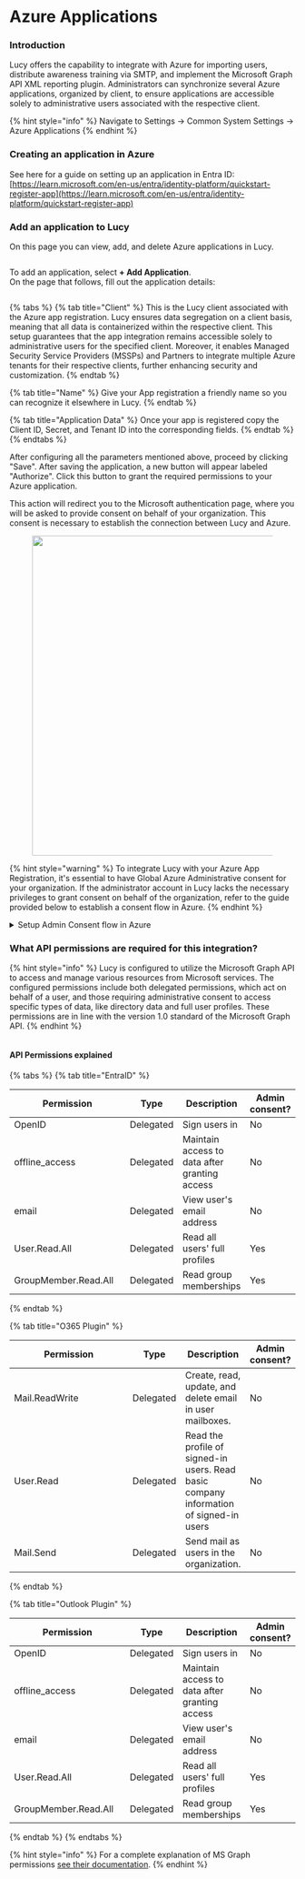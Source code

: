# Azure Applications

### Introduction

Lucy offers the capability to integrate with Azure for importing users, distribute awareness training via SMTP, and implement the Microsoft Graph API XML reporting plugin. Administrators can synchronize several Azure applications, organized by client, to ensure applications are accessible solely to administrative users associated with the respective client.

{% hint style="info" %}
Navigate to Settings -> Common System Settings -> Azure Applications
{% endhint %}

### Creating an application in Azure

See here for a guide on setting up an application in Entra ID:\
[https://learn.microsoft.com/en-us/entra/identity-platform/quickstart-register-app](https://learn.microsoft.com/en-us/entra/identity-platform/quickstart-register-app)

### Add an application to Lucy

On this page you can view, add, and delete Azure applications in Lucy.

<figure><img src="../../../.gitbook/assets/image (298).png" alt=""><figcaption></figcaption></figure>

To add an application, select **+ Add Application**. \
On the page that follows, fill out the application details:

<figure><img src="../../../.gitbook/assets/image (805).png" alt=""><figcaption></figcaption></figure>

{% tabs %}
{% tab title="Client" %}
This is the Lucy client associated with the Azure app registration. Lucy ensures data segregation on a client basis, meaning that all data is containerized within the respective client. This setup guarantees that the app integration remains accessible solely to administrative users for the specified client. Moreover, it enables Managed Security Service Providers (MSSPs) and Partners to integrate multiple Azure tenants for their respective clients, further enhancing security and customization.
{% endtab %}

{% tab title="Name" %}
Give your App registration a friendly name so you can recognize it elsewhere in Lucy.
{% endtab %}

{% tab title="Application Data" %}
Once your app is registered copy the Client ID, Secret, and Tenant ID into the corresponding fields.
{% endtab %}
{% endtabs %}

After configuring all the parameters mentioned above, proceed by clicking "Save". After saving the application, a new button will appear labeled "Authorize". Click this button to grant the required permissions to your Azure application.

This action will redirect you to the Microsoft authentication page, where you will be asked to provide consent on behalf of your organization. This consent is necessary to establish the connection between Lucy and Azure.

<figure><img src="../../../.gitbook/assets/capture.png" alt="" width="563"><figcaption></figcaption></figure>

{% hint style="warning" %}
To integrate Lucy with your Azure App Registration, it's essential to have Global Azure Administrative consent for your organization. If the administrator account in Lucy lacks the necessary privileges to grant consent on behalf of the organization, refer to the guide provided below to establish a consent flow in Azure.
{% endhint %}

<details>

<summary>Setup Admin Consent flow in Azure</summary>

### Purpose

The integration of third-party applications like Lucy with Azure requires careful configuration to ensure API permissions are correctly set. This is crucial for applications such as Lucy demanding access beyond the Azure permission set of the Lucy administrative users. A common challenge faced during integration is a permissions mismatch, leading to integration errors. This guide aims to navigate administrators through the consent framework in Azure, enabling Lucy to receive the necessary permissions while upholding the security and integrity of the Azure environment.

### **Who Should Use This Guide?**

This guide is intended for Lucy Administrators who lack Azure Administrative privileges to grant organizational consent, as well as situations where Lucy servers operate without an Azure Administrator to facilitate the saving of Azure application configurations within Lucy.\
\
Lack of Administrative consent  is evident if the following message is displayed after saving your application in Lucy:\
\
![](<../../../.gitbook/assets/image (162).png>)

### Configuration

#### Accessing Azure

1. **Log into the Azure Portal**: Start by visiting [portal.azure.com](https://portal.azure.com/) and logging in with your credentials.

#### Setting Up Consent Flow

2. **Navigate to Microsoft Entra ID**: Find and select the Microsoft Entra ID option to proceed.
3. **Enterprise Applications**: In the Microsoft Entra ID section, locate and click on “Enterprise Applications.”
4.  **Consent and Permissions**: Inside Enterprise Applications settings, select “Consent and Permissions.”\
    \


    <figure><img src="../../../.gitbook/assets/image (165).png" alt="" width="249"><figcaption></figcaption></figure>
5. **Admin Consent Settings**: Search for “Admin consent settings” and click it to modify the consent flow settings.
6. **Enable Consent Requests**: Activate the option “Users can request admin consent to apps they are unable to consent to” by toggling it to “Yes.” This allows non-admin users to request admin consent for applications.
7.  **Designate Reviewers**: Specify Azure Administrative users for the consent review process, selecting your Azure Admin under Review Type as Users.\
    \


    <figure><img src="../../../.gitbook/assets/image (166).png" alt="" width="563"><figcaption></figcaption></figure>
8. **Save Your Settings**: Click “Save” to apply the changes.

#### Finalizing Configuration in Lucy

9. **Adjustments in Lucy**: Instruct the Lucy admin to try saving the application configuration again, preferably using an incognito window to avoid caching issues.
10. **Consent Request Initiation**: The Lucy admin will see a consent request dialog, allowing them to submit a consent request to the Azure Admin.

#### Consent Approval Process

11. **Initiating Approval**: The Lucy admin clicks “Request Approval” to start the consent process.\


    <figure><img src="../../../.gitbook/assets/image (163).png" alt="" width="307"><figcaption></figcaption></figure>
12. **Notification to Administrator**: An approval request is sent to the Azure Administrator's email, and the request appears under Enterprise Applications -> Admin Consent Requests in the Azure portal.\
    \


    <figure><img src="../../../.gitbook/assets/image (167).png" alt="" width="258"><figcaption></figcaption></figure>
13. **Admin Review and Consent Granting**: The Azure Administrator reviews the request in the portal and grants consent on behalf of the organization.\
    \


    <figure><img src="../../../.gitbook/assets/image (168).png" alt="" width="375"><figcaption></figcaption></figure>

    \


    <figure><img src="../../../.gitbook/assets/image (169).png" alt="" width="375"><figcaption></figcaption></figure>


14. **Confirmation to Lucy Admin**: The Azure Administrator should inform the Lucy admin of the consent approval.

#### Completing Integration

15. **Finalizing in Lucy Settings**: The Lucy admin goes to Common System Settings -> Azure Applications in Lucy, selects the application, and clicks “Save” to proceed with the integration.
16. **Microsoft Login and Token Allocation**: This prompts the Lucy admin to log in with Microsoft credentials again to generate a refresh token for the integration.
17. **Binding to Lucy Server**: Successfully obtaining the refresh token completes the integration, effectively binding the Azure app registration to the Lucy server.

</details>

### What API permissions are required for this integration?

{% hint style="info" %}
Lucy is configured to utilize the Microsoft Graph API to access and manage various resources from Microsoft services. The configured permissions include both delegated permissions, which act on behalf of a user, and those requiring administrative consent to access specific types of data, like directory data and full user profiles. These permissions are in line with the version 1.0 standard of the Microsoft Graph API.
{% endhint %}

<figure><img src="../../../.gitbook/assets/image (806).png" alt=""><figcaption></figcaption></figure>

#### API Permissions explained

{% tabs %}
{% tab title="EntraID" %}
<table><thead><tr><th width="236">Permission</th><th>Type</th><th>Description</th><th>Admin consent?</th></tr></thead><tbody><tr><td>OpenID</td><td>Delegated</td><td>Sign users in</td><td>No</td></tr><tr><td>offline_access</td><td>Delegated</td><td>Maintain access to data after granting access</td><td>No</td></tr><tr><td>email</td><td>Delegated</td><td>View user's email address</td><td>No</td></tr><tr><td>User.Read.All</td><td>Delegated</td><td>Read all users' full profiles</td><td>Yes</td></tr><tr><td>GroupMember.Read.All</td><td>Delegated</td><td>Read group memberships</td><td>Yes</td></tr></tbody></table>
{% endtab %}

{% tab title="O365 Plugin" %}


<table><thead><tr><th width="236">Permission</th><th>Type</th><th>Description</th><th>Admin consent?</th></tr></thead><tbody><tr><td>Mail.ReadWrite</td><td>Delegated</td><td>Create, read, update, and delete email in user mailboxes.</td><td>No</td></tr><tr><td>User.Read</td><td>Delegated</td><td>Read the profile of signed-in users. Read basic company information of signed-in users</td><td>No</td></tr><tr><td>Mail.Send</td><td>Delegated</td><td>Send mail as users in the organization.</td><td>No</td></tr></tbody></table>


{% endtab %}

{% tab title="Outlook Plugin" %}
<table><thead><tr><th width="236">Permission</th><th>Type</th><th>Description</th><th>Admin consent?</th></tr></thead><tbody><tr><td>OpenID</td><td>Delegated</td><td>Sign users in</td><td>No</td></tr><tr><td>offline_access</td><td>Delegated</td><td>Maintain access to data after granting access</td><td>No</td></tr><tr><td>email</td><td>Delegated</td><td>View user's email address</td><td>No</td></tr><tr><td>User.Read.All</td><td>Delegated</td><td>Read all users' full profiles</td><td>Yes</td></tr><tr><td>GroupMember.Read.All</td><td>Delegated</td><td>Read group memberships</td><td>Yes</td></tr></tbody></table>
{% endtab %}
{% endtabs %}

{% hint style="info" %}
For a complete explanation of MS Graph permissions [see their documentation](https://learn.microsoft.com/en-us/graph/permissions-reference).
{% endhint %}
